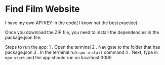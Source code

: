 # Find Film Website

I have my own API KEY in the code( I know not the best practice)

Once you download the ZIP file, you need to install the dependencies in the package.json file.

Steps to run the app:
1 . Open the terminal
2 . Navigate to the folder that has package.json
3 . In the terminal run `npm install` command
4 . Next, type in `npm start` and the app should run on localhost:3000
